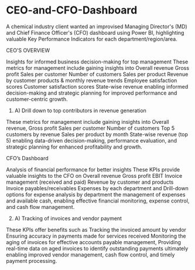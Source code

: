 # CEO-and-CFO-Dashboard
A chemical industry client wanted an improvised Managing Director's (MD) and Chief Finance Officer's (CFO) dashboard using Power BI, highlighting valuable Key Performance Indicators for each department/region/area.


CEO'S OVERVIEW

Insights for informed business decision-making for top management These metrics for management include gaining insights into Overall revenue Gross profit Sales per customer Number of customers Sales per product Revenue by customer products & monthly revenue trends Employee satisfaction scores Customer satisfaction scores State-wise revenue enabling informed decision-making and strategic planning for improved performance and customer-centric growth.

1. A) Drill down to top contributors in revenue generation
   
These metrics for management include gaining insights into Overall revenue, Gross profit Sales per customer Number of customers Top 5 customers by revenue Sales per product by month State-wise revenue (top 5) enabling data-driven decision-making, performance evaluation, and strategic planning for enhanced profitability and growth.


CFO’s Dashboard

Analysis of financial performance for better insights These KPIs provide valuable insights to the CFO on Overall revenue Gross profit EBIT Invoice management (received and paid) Revenue by customer and products Invoice payables/receivables Expenses by each department and Drill-down options for expense analysis by department the management of expenses and available cash, enabling effective financial monitoring, expense control, and cash flow management.

2. A) Tracking of invoices and vendor payment
   
These KPIs offer benefits such as Tracking the invoiced amount by vendor Ensuring accuracy in payments made for services received Monitoring the aging of invoices for effective accounts payable management, Providing real-time data on aged invoices to identify outstanding payments ultimately enabling improved vendor management, cash flow control, and timely payment processing.
